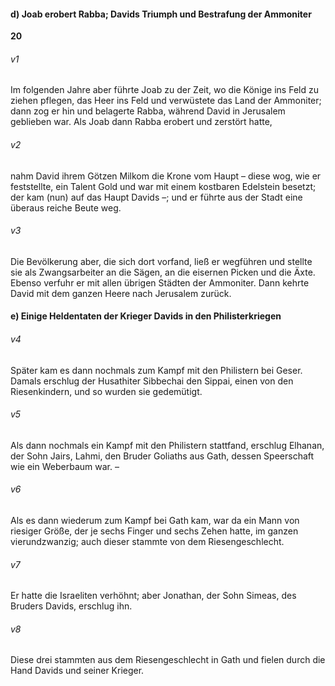 #### d) Joab erobert Rabba; Davids Triumph und Bestrafung der Ammoniter

__20__

###### v1
Im folgenden Jahre aber führte Joab zu der Zeit, wo die Könige ins Feld zu ziehen pflegen, das Heer ins Feld und verwüstete das Land der Ammoniter; dann zog er hin und belagerte Rabba, während David in Jerusalem geblieben war. Als Joab dann Rabba erobert und zerstört hatte,

###### v2
nahm David ihrem Götzen Milkom die Krone vom Haupt – diese wog, wie er feststellte, ein Talent Gold und war mit einem kostbaren Edelstein besetzt; der kam (nun) auf das Haupt Davids –; und er führte aus der Stadt eine überaus reiche Beute weg.

###### v3
Die Bevölkerung aber, die sich dort vorfand, ließ er wegführen und stellte sie als Zwangsarbeiter an die Sägen, an die eisernen Picken und die Äxte. Ebenso verfuhr er mit allen übrigen Städten der Ammoniter. Dann kehrte David mit dem ganzen Heere nach Jerusalem zurück.

#### e) Einige Heldentaten der Krieger Davids in den Philisterkriegen


###### v4
Später kam es dann nochmals zum Kampf mit den Philistern bei Geser. Damals erschlug der Husathiter Sibbechai den Sippai, einen von den Riesenkindern, und so wurden sie gedemütigt.

###### v5
Als dann nochmals ein Kampf mit den Philistern stattfand, erschlug Elhanan, der Sohn Jairs, Lahmi, den Bruder Goliaths aus Gath, dessen Speerschaft wie ein Weberbaum war. –

###### v6
Als es dann wiederum zum Kampf bei Gath kam, war da ein Mann von riesiger Größe, der je sechs Finger und sechs Zehen hatte, im ganzen vierundzwanzig; auch dieser stammte von dem Riesengeschlecht.

###### v7
Er hatte die Israeliten verhöhnt; aber Jonathan, der Sohn Simeas, des Bruders Davids, erschlug ihn.

###### v8
Diese drei stammten aus dem Riesengeschlecht in Gath und fielen durch die Hand Davids und seiner Krieger.